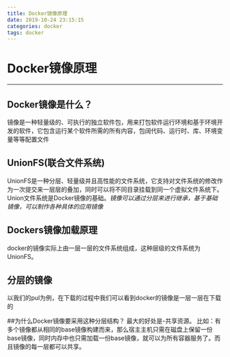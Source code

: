 ```yaml
---
title: Docker镜像原理
date: 2019-10-24 23:15:15
categories: docker
tags: docker
---
```


# Docker镜像原理
---
## Docker镜像是什么？
镜像是一种轻量级的、可执行的独立软件包，用来打包软件运行环境和基于环境开发的软件，它包含运行某个软件所需的所有内容，包阔代码、运行时、库、环境变量等等配置文件

## UnionFS(联合文件系统)
UnionFS是一种分层、轻量级并且高性能的文件系统，它支持对文件系统的修改作为一次提交来一层层的叠加，同时可以将不同目录挂载到同一个虚拟文件系统下。Union文件系统是Docker镜像的基础。*镜像可以通过分层来进行继承，基于基础镜像，可以制作各种具体的应用镜像*

## Dockers镜像加载原理
docker的镜像实际上由一层一层的文件系统组成，这种层级的文件系统为UnionFS。

## 分层的镜像
以我们的pul为例，在下载的过程中我们可以看到docker的镜像是一层一层在下载的

##为什么Docker镜像要采用这种分层结构？
最大的好处是-共享资源。
比如：有多个镜像都从相同的base镜像构建而来，那么宿主主机只需在磁盘上保留一份base镜像，同时内存中也只需加载一份base镜像，就可以为所有容器服务了。而且镜像的每一层都可以共享。
